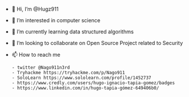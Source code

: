 - 👋 Hi, I’m @Hugz911
- 👀 I’m interested in computer science
- 🌱 I’m currently learning data structured algorithms
- 💞️ I’m looking to collaborate on  Open Source Project related to Security
- 📫 How to reach me 

      - twitter @Nago911n3rd  
      - Tryhackme https://tryhackme.com/p/Nago911
      - SoloLearn https://www.sololearn.com/profile/1452737
      - https://www.credly.com/users/hugo-ignacio-tapia-gomez/badges
      - https://www.linkedin.com/in/hugo-tapia-gómez-649406b0/

<!---
Hugz911/Hugz911 is a ✨ special ✨ repository because its `README.md` (this file) appears on your GitHub profile.
You can click the Preview link to take a look at your changes.
--->
